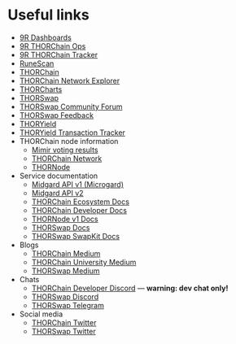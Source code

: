 # Useful links

- [9R Dashboards]
- [9R THORChain Ops]
- [9R THORChain Tracker]
- [RuneScan]
- [THORChain]
- [THORChain Network Explorer]
- [THORCharts]
- [THORSwap]
- [THORSwap Community Forum]
- [THORSwap Feedback]
- [THORYield]
- [THORYield Transaction Tracker]
- THORChain node information
  - [Mimir voting results]
  - [THORChain Network]
  - [THORNode]
- Service documentation
  - [Midgard API v1 (Microgard)]
  - [Midgard API v2]
  - [THORChain Ecosystem Docs]
  - [THORChain Developer Docs]
  - [THORNode v1 Docs]
  - [THORSwap Docs]
  - [THORSwap SwapKit Docs]
- Blogs
  - [THORChain Medium]
  - [THORChain University Medium]
  - [THORSwap Medium]
- Chats
  - [THORChain Developer Discord] &mdash; **warning: dev chat only!**
  - [THORSwap Discord]
  - [THORSwap Telegram]
- Social media
  - [THORChain Twitter]
  - [THORSwap Twitter]

[9R Dashboards]: https://dashboards.ninerealms.com/
[9R THORChain Ops]: https://ops.ninerealms.com/
[9R THORChain Tracker]: https://track.ninerealms.com/
[Midgard API v1 (Microgard)]: https://mu.thorswap.net/doc
[Midgard API v2]: https://midgard.ninerealms.com/v2/doc
[Mimir voting results]: https://ops.ninerealms.com/mimir
[RuneScan]: https://runescan.io/
[THORChain]: https://thorchain.org/
[THORChain Ecosystem Docs]: https://docs.thorchain.org/
[THORChain Developer Discord]: https://discord.gg/tW64BraTnX
[THORChain Developer Docs]: https://dev.thorchain.org/
[THORChain Medium]: https://thorchain.medium.com/
[THORChain Network]: https://thorchain.network/nodes/
[THORChain Network Explorer]: https://thorchain.net/dashboard
[THORChain University Medium]: https://crypto-university.medium.com/
[THORChain Twitter]: https://twitter.com/THORChain
[THORCharts]: https://thorcharts.org/
[THORNode]: https://thornode.network/
[THORNode v1 Docs]: https://thornode-v1.ninerealms.com/thorchain/doc
[THORSwap]: https://www.thorswap.finance/
[THORSwap Community Forum]: https://forum.thorswap.finance/
[THORSwap Medium]: https://thorswap.medium.com/
[THORSwap Discord]: https://discord.gg/ST2hfVB5
[THORSwap Docs]: https://docs.thorswap.finance/
[THORSwap Feedback]: https://thorswap.canny.io/
[THORSwap SwapKit Docs]: https://docs.thorswap.finance/swapkit-docs
[THORSwap Telegram]: https://t.me/thorswap_ann
[THORSwap Twitter]: https://twitter.com/thorswap
[THORYield]: https://thoryield.com/
[THORYield Transaction Tracker]: https://app.thoryield.com/tx_tracker

